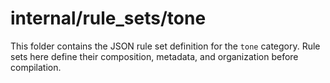 # internal/rule_sets/tone

This folder contains the JSON rule set definition for the `tone` category. Rule sets here define their composition, metadata, and organization before compilation.